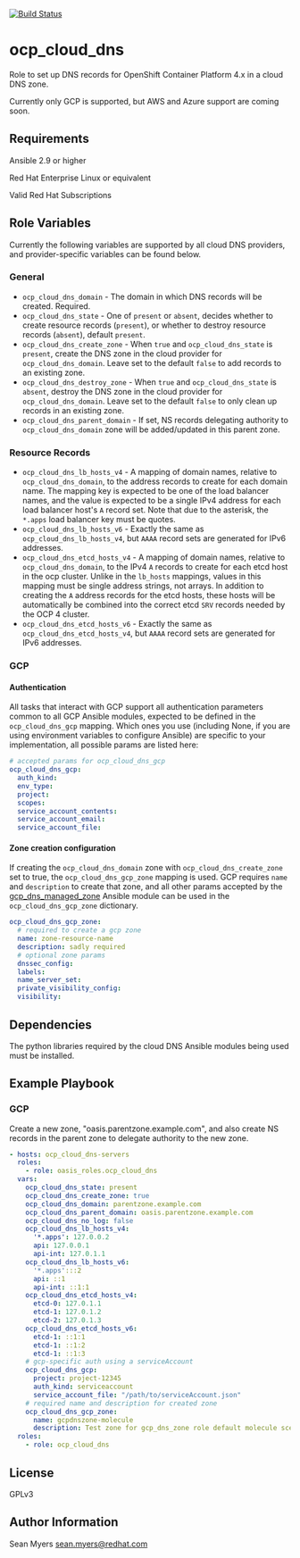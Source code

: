 [![Build Status](https://travis-ci.com/oasis-roles/ocp_cloud_dns.svg?branch=master)](https://travis-ci.com/oasis-roles/ocp_cloud_dns)

ocp_cloud_dns
=============

Role to set up DNS records for OpenShift Container Platform 4.x in a cloud DNS zone.

Currently only GCP is supported, but AWS and Azure support are coming soon.

Requirements
------------

Ansible 2.9 or higher

Red Hat Enterprise Linux or equivalent

Valid Red Hat Subscriptions

Role Variables
--------------

Currently the following variables are supported by all cloud DNS providers,
and provider-specific variables can be found below.

### General

- `ocp_cloud_dns_domain` - The domain in which DNS records will be created. Required.
- `ocp_cloud_dns_state` - One of `present` or `absent`, decides whether to create resource records
  (`present`), or whether to destroy resource records (`absent`), default `present`.
- `ocp_cloud_dns_create_zone` - When `true` and `ocp_cloud_dns_state` is `present`, create the DNS zone
  in the cloud provider for `ocp_cloud_dns_domain`. Leave set to the default `false` to add records to
  an existing zone.
- `ocp_cloud_dns_destroy_zone` - When `true` and `ocp_cloud_dns_state` is `absent`, destroy the DNS zone
  in the cloud provider for `ocp_cloud_dns_domain`. Leave set to the default `false` to only clean up
  records in an existing zone.
- `ocp_cloud_dns_parent_domain` - If set, NS records delegating authority to `ocp_cloud_dns_domain` zone
  will be added/updated in this parent zone.

### Resource Records

- `ocp_cloud_dns_lb_hosts_v4` - A mapping of domain names, relative to `ocp_cloud_dns_domain`, to the
  address records to create for each domain name. The mapping key is expected to be one of the load
  balancer names, and the value is expected to be a single IPv4 address for each load balancer host's
  `A` record set. Note that due to the asterisk, the `*.apps` load balancer key must be quotes.
- `ocp_cloud_dns_lb_hosts_v6` - Exactly the same as `ocp_cloud_dns_lb_hosts_v4`, but `AAAA` record sets
  are generated for IPv6 addresses.
- `ocp_cloud_dns_etcd_hosts_v4` - A mapping of domain names, relative to `ocp_cloud_dns_domain`, to
  the IPv4 `A` records to create for each etcd host in the ocp cluster. Unlike in the `lb_hosts` mappings,
  values in this mapping must be single address strings, not arrays. In addition to creating the `A` address
  records for the etcd hosts, these hosts will be automatically be combined into the correct etcd `SRV`
  records needed by the OCP 4 cluster.
- `ocp_cloud_dns_etcd_hosts_v6` - Exactly the same as `ocp_cloud_dns_etcd_hosts_v4`, but `AAAA` record sets
  are generated for IPv6 addresses.

### GCP

#### Authentication

All tasks that interact with GCP support all authentication parameters common to all GCP Ansible
modules, expected to be defined in the `ocp_cloud_dns_gcp` mapping. Which ones you use (including
None, if you are using environment variables to configure Ansible) are specific to your implementation,
all possible params are listed here:

```yaml
# accepted params for ocp_cloud_dns_gcp
ocp_cloud_dns_gcp:
  auth_kind:
  env_type:
  project:
  scopes:
  service_account_contents:
  service_account_email:
  service_account_file:
```

#### Zone creation configuration

If creating the `ocp_cloud_dns_domain` zone with `ocp_cloud_dns_create_zone` set to true, the
`ocp_cloud_dns_gcp_zone` mapping is used. GCP requires `name` and `description` to create that zone,
and all other params accepted by the [gcp_dns_managed_zone] Ansible module can be used in the
`ocp_cloud_dns_gcp_zone` dictionary.

```yaml
ocp_cloud_dns_gcp_zone:
  # required to create a gcp zone
  name: zone-resource-name
  description: sadly required
  # optional zone params
  dnssec_config:
  labels:
  name_server_set:
  private_visibility_config:
  visibility:
```


Dependencies
------------

The python libraries required by the cloud DNS Ansible modules being used must be installed.

Example Playbook
----------------

### GCP

Create a new zone, "oasis.parentzone.example.com", and also create NS records in the parent
zone to delegate authority to the new zone.

```yaml
- hosts: ocp_cloud_dns-servers
  roles:
    - role: oasis_roles.ocp_cloud_dns
  vars:
    ocp_cloud_dns_state: present
    ocp_cloud_dns_create_zone: true
    ocp_cloud_dns_domain: parentzone.example.com
    ocp_cloud_dns_parent_domain: oasis.parentzone.example.com
    ocp_cloud_dns_no_log: false
    ocp_cloud_dns_lb_hosts_v4:
      '*.apps': 127.0.0.2
      api: 127.0.0.1
      api-int: 127.0.1.1
    ocp_cloud_dns_lb_hosts_v6:
      '*.apps':::2
      api: ::1
      api-int: ::1:1
    ocp_cloud_dns_etcd_hosts_v4:
      etcd-0: 127.0.1.1
      etcd-1: 127.0.1.2
      etcd-2: 127.0.1.3
    ocp_cloud_dns_etcd_hosts_v6:
      etcd-1: ::1:1
      etcd-1: ::1:2
      etcd-1: ::1:3
    # gcp-specific auth using a serviceAccount
    ocp_cloud_dns_gcp:
      project: project-12345
      auth_kind: serviceaccount
      service_account_file: "/path/to/serviceAccount.json"
    # required name and description for created zone
    ocp_cloud_dns_gcp_zone:
      name: gcpdnszone-molecule
      description: Test zone for gcp_dns_zone role default molecule scenario
  roles:
    - role: ocp_cloud_dns
```

License
-------

GPLv3

Author Information
------------------

Sean Myers <sean.myers@redhat.com>

[gcp_dns_managed_zone]: https://docs.ansible.com/ansible/latest/modules/gcp_dns_managed_zone_module.html
